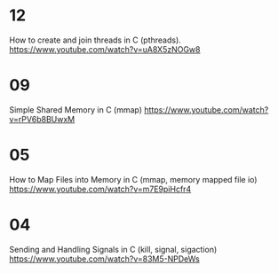 
# 12

How to create and join threads in C (pthreads). https://www.youtube.com/watch?v=uA8X5zNOGw8

# 09

Simple Shared Memory in C (mmap) https://www.youtube.com/watch?v=rPV6b8BUwxM

# 05

How to Map Files into Memory in C (mmap, memory mapped file io) https://www.youtube.com/watch?v=m7E9piHcfr4

# 04

Sending and Handling Signals in C (kill, signal, sigaction) https://www.youtube.com/watch?v=83M5-NPDeWs
